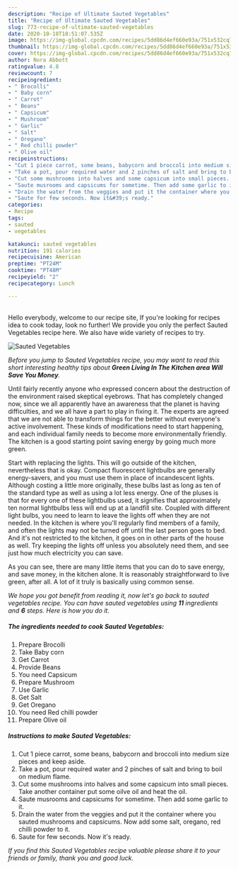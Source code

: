 ```yaml
---
description: "Recipe of Ultimate Sauted Vegetables"
title: "Recipe of Ultimate Sauted Vegetables"
slug: 773-recipe-of-ultimate-sauted-vegetables
date: 2020-10-18T18:51:07.535Z
image: https://img-global.cpcdn.com/recipes/5dd86d4ef660e93a/751x532cq70/sauted-vegetables-recipe-main-photo.jpg
thumbnail: https://img-global.cpcdn.com/recipes/5dd86d4ef660e93a/751x532cq70/sauted-vegetables-recipe-main-photo.jpg
cover: https://img-global.cpcdn.com/recipes/5dd86d4ef660e93a/751x532cq70/sauted-vegetables-recipe-main-photo.jpg
author: Nora Abbott
ratingvalue: 4.8
reviewcount: 7
recipeingredient:
- " Brocolli"
- " Baby corn"
- " Carrot"
- " Beans"
- " Capsicum"
- " Mushroom"
- " Garlic"
- " Salt"
- " Oregano"
- " Red chilli powder"
- " Olive oil"
recipeinstructions:
- "Cut 1 piece carrot, some beans, babycorn and broccoli into medium size pieces and keep aside."
- "Take a pot, pour required water and 2 pinches of salt and bring to boil on medium flame."
- "Cut some mushrooms into halves and some capsicum into small pieces. Take another container put some oilve oil and heat the oil."
- "Saute musrooms and capsicums for sometime. Then add some garlic to it."
- "Drain the water from the veggies and put it the container where you sauted mushrooms and capsicums. Now add some salt, oregano, red chilli powder to it."
- "Saute for few seconds. Now it&#39;s ready."
categories:
- Recipe
tags:
- sauted
- vegetables

katakunci: sauted vegetables 
nutrition: 191 calories
recipecuisine: American
preptime: "PT24M"
cooktime: "PT48M"
recipeyield: "2"
recipecategory: Lunch

---
```

<br>
Hello everybody, welcome to our recipe site, If you're looking for recipes idea to cook today, look no further! We provide you only the perfect Sauted Vegetables recipe here. We also have wide variety of recipes to try.
<br>


![Sauted Vegetables](https://img-global.cpcdn.com/recipes/5dd86d4ef660e93a/751x532cq70/sauted-vegetables-recipe-main-photo.jpg)

<i>Before you jump to Sauted Vegetables recipe, you may want to read this short interesting healthy tips about 
<strong>Green Living In The Kitchen area Will Save You Money</strong>.</i>
</br>

Until fairly recently anyone who expressed concern about the destruction of the environment raised skeptical eyebrows. That has completely changed now, since we all apparently have an awareness that the planet is having difficulties, and we all have a part to play in fixing it. The experts are agreed that we are not able to transform things for the better without everyone's active involvement. These kinds of modifications need to start happening, and each individual family needs to become more environmentally friendly. The kitchen is a good starting point saving energy by going much more green.

Start with replacing the lights. This will go outside of the kitchen, nevertheless that is okay. Compact fluorescent lightbulbs are generally energy-savers, and you must use them in place of incandescent lights. Although costing a little more originally, these bulbs last as long as ten of the standard type as well as using a lot less energy. One of the pluses is that for every one of these lightbulbs used, it signifies that approximately ten normal lightbulbs less will end up at a landfill site. Coupled with different light bulbs, you need to learn to leave the lights off when they are not needed. In the kitchen is where you'll regularly find members of a family, and often the lights may not be turned off until the last person goes to bed. And it's not restricted to the kitchen, it goes on in other parts of the house as well. Try keeping the lights off unless you absolutely need them, and see just how much electricity you can save.

As you can see, there are many little items that you can do to save energy, and save money, in the kitchen alone. It is reasonably straightforward to live green, after all. A lot of it truly is basically using common sense.


<i>We hope you got benefit from reading it, now let's go back to sauted vegetables recipe. You can have sauted vegetables using <strong>11</strong> ingredients and <strong>6</strong> steps. Here is how you do it.
</i>

##### The ingredients needed to cook Sauted Vegetables:

1. Prepare  Brocolli
1. Take  Baby corn
1. Get  Carrot
1. Provide  Beans
1. You need  Capsicum
1. Prepare  Mushroom
1. Use  Garlic
1. Get  Salt
1. Get  Oregano
1. You need  Red chilli powder
1. Prepare  Olive oil


##### Instructions to make Sauted Vegetables:

1. Cut 1 piece carrot, some beans, babycorn and broccoli into medium size pieces and keep aside.
1. Take a pot, pour required water and 2 pinches of salt and bring to boil on medium flame.
1. Cut some mushrooms into halves and some capsicum into small pieces. Take another container put some oilve oil and heat the oil.
1. Saute musrooms and capsicums for sometime. Then add some garlic to it.
1. Drain the water from the veggies and put it the container where you sauted mushrooms and capsicums. Now add some salt, oregano, red chilli powder to it.
1. Saute for few seconds. Now it&#39;s ready.


<i>If you find this Sauted Vegetables recipe valuable please share it to your friends or family, thank you and good luck.</i>
